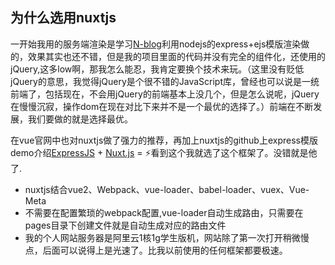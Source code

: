 ## 为什么选用nuxtjs

一开始我用的服务端渲染是学习[N-blog](https://github.com/nswbmw/N-blog)利用nodejs的express+ejs模版渲染做的，效果其实也还不错，但是我的项目里面的代码并没有完全的组件化，还使用的jQuery,这多low啊，那我怎么能忍，我肯定要换个技术来玩。（这里没有贬低jQuery的意思，我觉得jQuery是个很不错的JavaScript库，曾经也可以说是一统前端了，包括现在，不会用jQuery的前端基本上没几个，但是怎么说呢，jQuery在慢慢沉寂，操作dom在现在对比下来并不是一个最优的选择了。）前端在不断发展，我们要做的就是选择最优。

在vue官网中也对nuxtjs做了强力的推荐，再加上nuxtjs的github上express模版demo介绍[ExpressJS](http://expressjs.com/) + [Nuxt.js](https://nuxtjs.org) = :zap:看到这个我就选了这个框架了。没错就是他了.
- nuxtjs结合vue2、Webpack、vue-loader、babel-loader、vuex、Vue-Meta
- 不需要在配置繁琐的webpack配置,vue-loader自动生成路由，只需要在pages目录下创建文件就是自动生成对应的路由文件
- 我的个人网站服务器是阿里云1核1g学生版机，网站除了第一次打开稍微慢点，后面可以说得上是光速了。比我以前使用的任何框架都要极速。
